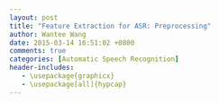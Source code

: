 ```yaml
---
layout: post
title: "Feature Extraction for ASR: Preprocessing"
author: Wantee Wang
date: 2015-03-14 16:51:02 +0800
comments: true
categories: [Automatic Speech Recognition]
header-includes:
   - \usepackage{graphicx}
   - \usepackage[all]{hypcap}
---
```

